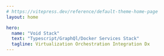 ```yaml
---
# https://vitepress.dev/reference/default-theme-home-page
layout: home

hero:
  name: "Void Stack"
  text: "Typescript/GraphQl/Docker Services Stack"
  tagline: Virtualization Orchestration Integration Dx
---
```

